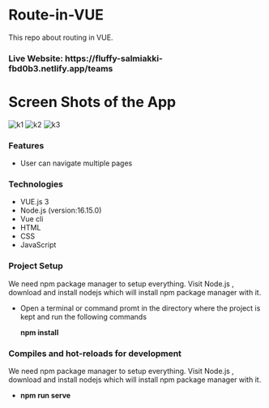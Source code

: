 # Route-in-VUE
This repo about routing in VUE.
<h3>Live Website: https://fluffy-salmiakki-fbd0b3.netlify.app/teams </h3>


<h1>Screen Shots of the App</h1>


![k1](https://user-images.githubusercontent.com/63577979/191184182-1fcc2358-5bb6-4862-bcb4-58c9e4cec313.JPG)
![k2](https://user-images.githubusercontent.com/63577979/191184188-0657f815-b72f-4428-be71-fe982c7aed5c.JPG)
![k3](https://user-images.githubusercontent.com/63577979/191184192-861a53bc-75df-4191-a0cd-44f7ebcaabf2.JPG)


<h3>Features</h3>
<ul>
  <li>User can navigate multiple pages</li>
  
</ul>


<h3>Technologies</h3>
<ul>
  <li>VUE.js 3</li>
  <li>Node.js (version:16.15.0)</li>
  <li>Vue cli</li>
  <li>HTML</li>
  <li>CSS</li>
  <li>JavaScript</li>
</ul>

<h3>Project Setup</h3>
<p>We need npm package manager to setup everything. Visit Node.js , download and install nodejs which will install npm package manager with it.</p>
<ul>
  <li>Open a terminal or command promt in the directory where the project is kept and run the following commands</li>
  <p><b>npm install</b><p/>
</ul>

<h3>Compiles and hot-reloads for development</h3>
<p>We need npm package manager to setup everything. Visit Node.js , download and install nodejs which will install npm package manager with it.</p>
<ul>
  <li><p><b>npm run serve</b><p/></li>
</ul>
